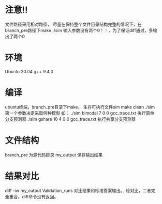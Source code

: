 # 注意!!
文件路径采用相对路径，
尽量在保持整个文件目录结构完整的情况下，在branch_pre路径下make
./sim 输入参数没有两个0！！，为了保证diff通过，多输出了两个0

# 环境
Ubuntu 20.04
g++ 9.4.0

# 编译
ubuntu终端，branch_pre目录下make， 生存可执行文件sim
make clean
./sim 第一个参数决定采取何种模型
如：
./sim bimodal 7  0 0 gcc_trace.txt
执行简单分支预测器
./sim gshare 10 4 0 0 gcc_trace.txt
执行共享分支预测器

# 文件结构
branch_pre 为源代码目录
my_output 保存输出结果

# 结果对比
diff -iw my_output Validation_runs
对比结果和标准答案输出。
经对比，二者完全重合，diff命令没有返回。
